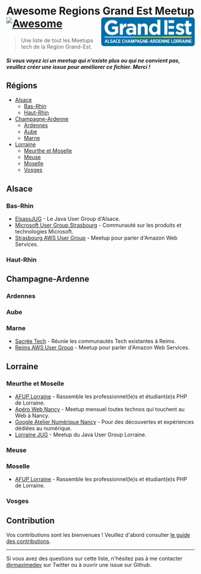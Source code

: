 # Awesome Regions Grand Est Meetup [![Awesome](https://awesome.re/badge-flat.svg)](https://awesome.re) [<img src="grand-est-logo.svg" width="250" align="right" alt="Awesome Grand Est tech Meetup">](https://www.cloudflare.com)

> Une liste de tout les Meetups tech de la Region Grand-Est.

#### _Si vous voyez ici un meetup qui n'existe plus ou qui ne convient pas, veuillez créer une issue pour améliorer ce fichier. Merci !_

## Régions

- [Alsace](#alsace)
  - [Bas-Rhin](#bas-rhin)
  - [Haut-Rhin](#haut-rhin)
- [Champagne-Ardenne](#champagne-ardenne)
  - [Ardennes](#ardennes)
  - [Aube](#aube)
  - [Marne](#marne)
- [Lorraine](#lorraine)
  - [Meurthe et Moselle](#meurthe-et-moselle)
  - [Meuse](#meuse)
  - [Moselle](#moselle)
  - [Vosges](#vosges)

## Alsace

### Bas-Rhin

- [ElsassJUG](https://www.meetup.com/fr-FR/ElsassJUG/) - Le Java User Group d'Alsace.
- [Microsoft User Group Strasbourg](https://www.meetup.com/fr-FR/MugStrasbourg/) - Communauté sur les produits et technologies Microsoft.
- [Strasbourg AWS User Group](https://www.meetup.com/fr-FR/AWS-User-Group-Strasbourg/) - Meetup pour parler d'Amazon Web Services.

### Haut-Rhin

## Champagne-Ardenne

### Ardennes

### Aube

### Marne

- [Sacrée Tech](https://www.meetup.com/fr-FR/SacreeTech/) - Réunie les communautés Tech existantes à Reims.
- [Reims AWS User Group](https://www.meetup.com/fr-FR/Groupe-Meetup-Reims-Amazon-Web-Services/) - Meetup pour parler d'Amazon Web Services.

## Lorraine

### Meurthe et Moselle

- [AFUP Lorraine](https://www.meetup.com/fr-FR/afup-lorraine-php/) - Rassemble les professionnel(le)s et étudiant(e)s PHP de Lorraine.
- [Apéro Web Nancy](https://aperowebnancy.netlify.app/) - Meetup mensuel toutes technos qui touchent au Web à Nancy.
- [Google Atelier Numérique Nancy](https://www.meetup.com/fr-FR/Atelier-Numerique-Google-Nancy/) - Pour des découvertes et expériences dédiées au numérique.
- [Lorraine JUG](https://twitter.com/lorrainejug) - Meetup du Java User Group Lorraine.

### Meuse

### Moselle

- [AFUP Lorraine](https://www.meetup.com/fr-FR/afup-lorraine-php/) - Rassemble les professionnel(le)s et étudiant(e)s PHP de Lorraine.

### Vosges

## Contribution

Vos contributions sont les bienvenues ! Veuillez d'abord consulter [le guide des contributions](CONTRIBUTING.md).

---

Si vous avez des questions sur cette liste, n'hésitez pas à me contacter [@rmaximedev](https://twitter.com/rmaximedev) sur Twitter ou à ouvrir une issue sur Github.
